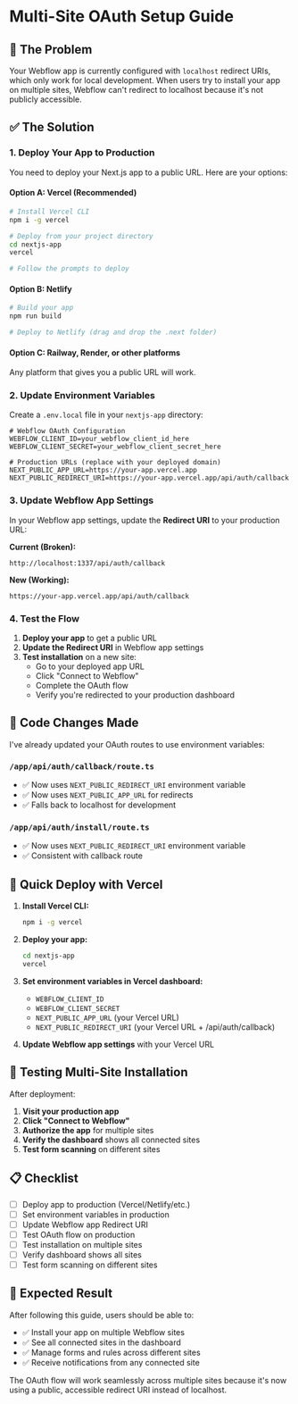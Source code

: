 # Multi-Site OAuth Setup Guide

## 🎯 The Problem
Your Webflow app is currently configured with `localhost` redirect URIs, which only work for local development. When users try to install your app on multiple sites, Webflow can't redirect to localhost because it's not publicly accessible.

## ✅ The Solution

### 1. **Deploy Your App to Production**
You need to deploy your Next.js app to a public URL. Here are your options:

#### Option A: Vercel (Recommended)
```bash
# Install Vercel CLI
npm i -g vercel

# Deploy from your project directory
cd nextjs-app
vercel

# Follow the prompts to deploy
```

#### Option B: Netlify
```bash
# Build your app
npm run build

# Deploy to Netlify (drag and drop the .next folder)
```

#### Option C: Railway, Render, or other platforms
Any platform that gives you a public URL will work.

### 2. **Update Environment Variables**

Create a `.env.local` file in your `nextjs-app` directory:

```env
# Webflow OAuth Configuration
WEBFLOW_CLIENT_ID=your_webflow_client_id_here
WEBFLOW_CLIENT_SECRET=your_webflow_client_secret_here

# Production URLs (replace with your deployed domain)
NEXT_PUBLIC_APP_URL=https://your-app.vercel.app
NEXT_PUBLIC_REDIRECT_URI=https://your-app.vercel.app/api/auth/callback
```

### 3. **Update Webflow App Settings**

In your Webflow app settings, update the **Redirect URI** to your production URL:

**Current (Broken):**
```
http://localhost:1337/api/auth/callback
```

**New (Working):**
```
https://your-app.vercel.app/api/auth/callback
```

### 4. **Test the Flow**

1. **Deploy your app** to get a public URL
2. **Update the Redirect URI** in Webflow app settings
3. **Test installation** on a new site:
   - Go to your deployed app URL
   - Click "Connect to Webflow"
   - Complete the OAuth flow
   - Verify you're redirected to your production dashboard

## 🔧 Code Changes Made

I've already updated your OAuth routes to use environment variables:

### `/app/api/auth/callback/route.ts`
- ✅ Now uses `NEXT_PUBLIC_REDIRECT_URI` environment variable
- ✅ Now uses `NEXT_PUBLIC_APP_URL` for redirects
- ✅ Falls back to localhost for development

### `/app/api/auth/install/route.ts`
- ✅ Now uses `NEXT_PUBLIC_REDIRECT_URI` environment variable
- ✅ Consistent with callback route

## 🚀 Quick Deploy with Vercel

1. **Install Vercel CLI:**
   ```bash
   npm i -g vercel
   ```

2. **Deploy your app:**
   ```bash
   cd nextjs-app
   vercel
   ```

3. **Set environment variables in Vercel dashboard:**
   - `WEBFLOW_CLIENT_ID`
   - `WEBFLOW_CLIENT_SECRET`
   - `NEXT_PUBLIC_APP_URL` (your Vercel URL)
   - `NEXT_PUBLIC_REDIRECT_URI` (your Vercel URL + /api/auth/callback)

4. **Update Webflow app settings** with your Vercel URL

## 🧪 Testing Multi-Site Installation

After deployment:

1. **Visit your production app**
2. **Click "Connect to Webflow"**
3. **Authorize the app** for multiple sites
4. **Verify the dashboard** shows all connected sites
5. **Test form scanning** on different sites

## 📋 Checklist

- [ ] Deploy app to production (Vercel/Netlify/etc.)
- [ ] Set environment variables in production
- [ ] Update Webflow app Redirect URI
- [ ] Test OAuth flow on production
- [ ] Test installation on multiple sites
- [ ] Verify dashboard shows all sites
- [ ] Test form scanning on different sites

## 🎯 Expected Result

After following this guide, users should be able to:
- ✅ Install your app on multiple Webflow sites
- ✅ See all connected sites in the dashboard
- ✅ Manage forms and rules across different sites
- ✅ Receive notifications from any connected site

The OAuth flow will work seamlessly across multiple sites because it's now using a public, accessible redirect URI instead of localhost.


